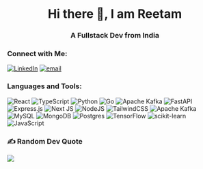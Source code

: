 <div align="center">

# Hi there 👋, I am Reetam 

### A Fullstack Dev from India

</div>
<!--
⚡️ Building with Next.js, React, Node.js & breaking stuff (on purpose)<br>☕ Code. Debug. Repeat.<br>
-->


### Connect with Me:
[![LinkedIn](https://img.shields.io/badge/LinkedIn-%230077B5.svg?logo=linkedin&logoColor=white)](https://linkedin.com/in/reetam-borgohain) [![email](https://img.shields.io/badge/Email-D14836?logo=gmail&logoColor=white)](mailto:reetambg@gmail.com) 

### Languages and Tools:
![React](https://img.shields.io/badge/react-%2320232a.svg?style=for-the-badge&logo=react&logoColor=%2361DAFB) ![TypeScript](https://img.shields.io/badge/typescript-%23007ACC.svg?style=for-the-badge&logo=typescript&logoColor=white) ![Python](https://img.shields.io/badge/python-3670A0?style=for-the-badge&logo=python&logoColor=ffdd54) ![Go](https://img.shields.io/badge/go-%2300ADD8.svg?style=for-the-badge&logo=go&logoColor=white) ![Apache Kafka](https://img.shields.io/badge/Apache%20Kafka-000?style=for-the-badge&logo=apachekafka) ![FastAPI](https://img.shields.io/badge/FastAPI-005571?style=for-the-badge&logo=fastapi) ![Express.js](https://img.shields.io/badge/express.js-%23404d59.svg?style=for-the-badge&logo=express&logoColor=%2361DAFB) ![Next JS](https://img.shields.io/badge/Next-black?style=for-the-badge&logo=next.js&logoColor=white) ![NodeJS](https://img.shields.io/badge/node.js-6DA55F?style=for-the-badge&logo=node.js&logoColor=white) ![TailwindCSS](https://img.shields.io/badge/tailwindcss-%2338B2AC.svg?style=for-the-badge&logo=tailwind-css&logoColor=white) ![Apache Kafka](https://img.shields.io/badge/Apache%20Kafka-000?style=for-the-badge&logo=apachekafka) ![MySQL](https://img.shields.io/badge/mysql-4479A1.svg?style=for-the-badge&logo=mysql&logoColor=white) ![MongoDB](https://img.shields.io/badge/MongoDB-%234ea94b.svg?style=for-the-badge&logo=mongodb&logoColor=white) ![Postgres](https://img.shields.io/badge/postgres-%23316192.svg?style=for-the-badge&logo=postgresql&logoColor=white) ![TensorFlow](https://img.shields.io/badge/TensorFlow-%23FF6F00.svg?style=for-the-badge&logo=TensorFlow&logoColor=white) ![scikit-learn](https://img.shields.io/badge/scikit--learn-%23F7931E.svg?style=for-the-badge&logo=scikit-learn&logoColor=white) ![JavaScript](https://img.shields.io/badge/javascript-%23323330.svg?style=for-the-badge&logo=javascript&logoColor=%23F7DF1E)

<!--
### GitHub Stats:
![](https://github-readme-stats.vercel.app/api?username=ReetamBG&theme=default_repocard&hide_border=true&include_all_commits=true&count_private=true)<br/>
![](https://nirzak-streak-stats.vercel.app/?user=ReetamBG&theme=default_repocard&hide_border=true)<br/>
![](https://github-readme-stats.vercel.app/api/top-langs/?username=ReetamBG&theme=default_repocard&hide_border=true&include_all_commits=true&count_private=true&layout=compact)
-->

### ✍️ Random Dev Quote
![](https://quotes-github-readme.vercel.app/api?type=vetical&theme=light)

<!--
### 🔝 Top Contributed Repo
![](https://github-contributor-stats.vercel.app/api?username=ReetamBG&limit=5&theme=default_repocard&combine_all_yearly_contributions=true)

---
[![](https://visitcount.itsvg.in/api?id=ReetamBG&icon=0&color=0)](https://visitcount.itsvg.in)
-->

<!-- Proudly created with GPRM ( https://gprm.itsvg.in ) -->
